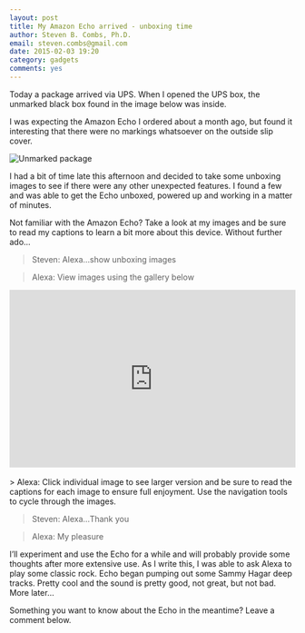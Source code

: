 ```yaml
---
layout: post
title: My Amazon Echo arrived - unboxing time
author: Steven B. Combs, Ph.D.
email: steven.combs@gmail.com
date: 2015-02-03 19:20
category: gadgets
comments: yes
---
```


Today a package arrived via UPS. When I opened the UPS box, the unmarked black box found in the image below was inside.

I was expecting the Amazon Echo I ordered about a month ago, but found it interesting that there were no markings whatsoever on the outside slip cover. 

![Unmarked package](https://lh5.googleusercontent.com/-E7mxY0s1Edo/VNFmn8z746I/AAAAAAABY0g/cEjXUW-TL6k/w1259-h944-no/IMG_6910.JPG)

I had a bit of time late this afternoon and decided to take some unboxing images to see if there were any other unexpected features. I found a few and was able to get the Echo unboxed, powered up and working in a matter of minutes.

Not familiar with the Amazon Echo? Take a look at my images and be sure to read my captions to learn a bit more about this device. Without further ado…

> Steven: Alexa…show unboxing images

> Alexa: View images using the gallery below

<style>.embed-container { position: relative; padding-bottom: 56.25%; padding-top: 30px; height: 0; overflow: hidden; max-width: 640px; height: auto; } .embed-container iframe, .embed-container object, .embed-container embed { position: absolute; top: 0; left: 0; width: 100%; height: 100%; }</style><div class='embed-container'><iframe src='https://www.flickr.com/photos/bimp/sets/72157650402031559/player/' frameborder='0' allowfullscreen webkitallowfullscreen mozallowfullscreen oallowfullscreen msallowfullscreen></iframe></div>
<br>
> Alexa: Click individual image to see larger version and be sure to read the captions for each image to ensure full enjoyment. Use the navigation tools to cycle through the images.

> Steven: Alexa…Thank you

> Alexa: My pleasure

I’ll experiment and use the Echo for a while and will probably provide some thoughts after more extensive use. As I write this, I was able to ask Alexa to play some classic rock. Echo began pumping out some Sammy Hagar deep tracks. Pretty cool and the sound is pretty good, not great, but not bad. More later…

Something you want to know about the Echo in the meantime? Leave a comment below.